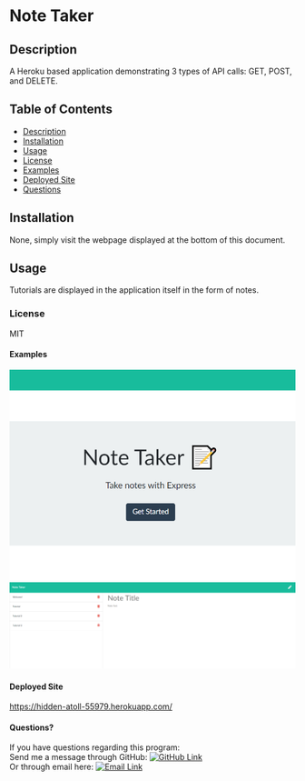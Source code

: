 # Note Taker
## Description
A Heroku based application demonstrating 3 types of API calls: GET, POST, and DELETE.
## Table of Contents
* [Description](#Description)
* [Installation](#Installation)
* [Usage](#Usage)
* [License](#License)
* [Examples](#Examples)
* [Deployed Site](#Deployed)
* [Questions](#Questions)

## Installation
None, simply visit the webpage displayed at the bottom of this document.
## Usage
Tutorials are displayed in the application itself in the form of notes.
### License
MIT
#### Examples
![Example Landing Page](images/landingPage.png)
![Example Notes Page](images/notesPage.png)
#### Deployed Site
https://hidden-atoll-55979.herokuapp.com/
#### Questions?
If you have questions regarding this program:<br>
Send me a message through GitHub: [![GitHub Link](https://img.shields.io/badge/Github-GrimmeDev-lightgrey.svg)](https://github.com/GrimmeDev)<br>
Or through email here: <a href="mailto:rjgrimes@gmail.com" target="_blank">![Email Link](https://img.shields.io/badge/EMAIL-ME-informational.svg)</a>
